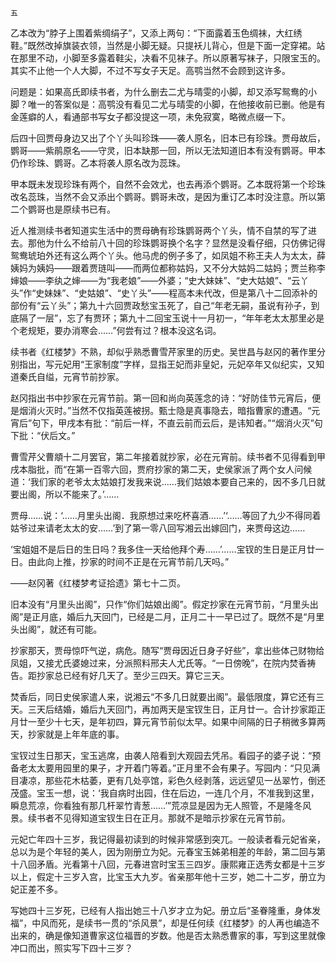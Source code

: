     五 

   乙本改为“脖子上围着紫绸绢子”，又添上两句：“下面露着玉色绸袜，大红绣鞋。”既然改掉旗装衣领，当然是小脚无疑。只提袄儿背心，但是下面一定穿裙。站在那里不动，小脚至多露着鞋尖，决看不见袜子。所以原著写袜子，只限宝玉的。其实不止他一个人大脚，不过不写女子天足。高鹗当然不会顾到这许多。

   问题是：如果高氏即续书者，为什么删去二尤与晴雯的小脚，却又添写鸳鸯的小脚？唯一的答案似是：高鹗没有看见二尤与晴雯的小脚，在他接收前已删。他是有金莲癖的人，看通部书写女子都没提这一项，未免寂寞，略微点缀一下。

   后四十回贾母身边又出了个丫头叫珍珠——袭人原名，旧本已有珍珠。贾母故后，鹦哥——紫鹃原名——守灵，旧本缺那一回，所以无法知道旧本有没有鹦哥。甲本仍作珍珠、鹦哥。乙本将袭人原名改为蕊珠。

   甲本既未发现珍珠有两个，自然不会效尤，也去再添个鹦哥。乙本既将第一个珍珠改名蕊珠，当然不会又添出个鹦哥。鹦哥未改，是因为重订乙本时没注意。所以第二个鹦哥也是原续书已有。

   近人推测续书者知道实生活中的贾母确有珍珠鹦哥两个丫头，情不自禁的写了进去。那他为什么不给前八十回的珍珠鹦哥换个名字？显然是没看仔细，只仿佛记得鸳鸯琥珀外还有这么两个丫头。他马虎的例子多了，如凤姐不称王夫人为太太，薛姨妈为姨妈——跟着贾琏叫——而两位都称姑妈，又不分大姑妈二姑妈；贾兰称李婶娘——李纨之婶——为“我老娘”——外婆；“史大妹妹”、“史大姑娘”、“云丫头”作“史妹妹”、“史姑娘”、“史丫头”——程高本未代改，但是第八十二回添补的部份有“云丫头”；第九十六回贾政愁宝玉死了，自己“年老无嗣，虽说有孙子，到底隔了一层”，忘了有贾环；第九十二回宝玉说十一月初一，“年年老太太那里必是个老规矩，要办消寒会……”何尝有过？根本没这名词。

   续书者《红楼梦》不熟，却似乎熟悉曹雪芹家里的历史。吴世昌与赵冈的著作里分别指出，写元妃用“王家制度”字样，显指王妃而非皇妃，元妃卒年又似纪实，又知道秦氏自缢，元宵节前抄家。

   赵冈指出书中抄家在元宵节前。第一回和尚向英莲念的诗：“好防佳节元宵后，便是烟消火灭时。”当然不仅指英莲被拐。甄士隐是真事隐去，暗指曹家的遭遇。“元宵后”句下，甲戌本有批：“前后一样，不直云前而云后，是讳知者。”“烟消火灭”句下批：“伏后文。”

   曹雪芹父曹頫十二月罢官，第二年接着就抄家，必在元宵前。续书者不见得看到甲戌本脂批，而“在第一百零六回，贾府抄家的第二天，史侯家派了两个女人问候道：‘我们家的老爷太太姑娘打发我来说……我们姑娘本要自己来的，因不多几日就要出阁，所以不能来了。’……

   贾母……说：‘……月里头出阁．我原想过来吃杯喜酒……’‘……等回了九少不得同着姑爷过来请老太太的安……’到了第一零八回写湘云出嫁回门，来贾母这边……

   ‘宝姐姐不是后日的生日吗？我多住一天给他拜个寿……’……宝钗的生日是正月廿一日。由此向上推，抄家的时间不正是在元宵节前几天吗。”

   ——赵冈著《红楼梦考证拾遗》第七十二页。

   旧本没有“月里头出阁”，只作“你们姑娘出阁”。假定抄家在元宵节前，“月里头出阁”是正月底，婚后九天回门，已经是二月，正月二十一早已过了。既然不是“月里头出阁”，就还有可能。

   抄家那天，贾母惊吓气逆，病危。随写“贾母因近日身子好些”，拿出些体己财物给凤姐，又接尤氏婆媳过来，分派照料邢夫人尤氏等。“一日傍晚”，在院内焚香祷告。距抄家总已经有好几天了。至少三四天。算它三天。

   焚香后，同日史侯家遣人来，说湘云“不多几日就要出阁”。最低限度，算它还有三天。三天后结婚，婚后九天回门，再加两天是宝钗生日，正月廿一。合计抄家距正月廿一至少十七天，是年初四，算元宵节前似太早。如果中间隔的日子稍微多算两天，抄家就是上年年底的事。

   宝钗过生日那天，宝玉逃席，由袭人陪看到大观园去凭吊。看园子的婆子说：“预备老太太要用园里的果子，才开着门等着。”正月里不会有果子。写园内：“只见满目凄凉，那些花木枯萎，更有几处亭馆，彩色久经剥落，远远望见一丛翠竹，倒还茂盛。宝玉一想，说：‘我自病时出园，住在后边，一连几个月，不准我到这里，瞬息荒凉，你看独有那几杆翠竹青葱……’”荒凉显是因为无人照管，不是隆冬风景。续书者不见得知道宝钗生日在正月。那就不是暗示抄家在元宵节前。

   元妃亡年四十三岁，我记得最初读到的时候非常感到突兀。一般读者看元妃省亲，总以为是个年轻的美人，因为刚册立为妃。元春宝玉姊弟相差的年龄，第二回与第十八回矛盾。光看第十八回，元春进宫时宝玉三四岁。康熙雍正选秀女都是十三岁以上，假定十三岁入宫，比宝玉大九岁。省亲那年他十三岁，她二十二岁，册立为妃正差不多。

   写她四十三岁死，已经有人指出她三十八岁才立为妃。册立后“圣眷隆重，身体发福”，中风而死，是续书一贯的“杀风景”，却是任何续《红楼梦》的人再也编造不出来的，确是像知道曹家这位福晋的岁数。他是否太熟悉曹家的事，写到这里就像冲口而出，照实写下四十三岁？

